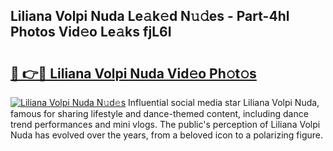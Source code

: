 ## Liliana Volpi Nuda Le𝚊k𝚎d N𝚞𝚍es - Part-4hl Photos Vid𝚎o Le𝚊ks fjL6I

# <h2><a href="http://fbdyof0.evod.top/?m=Liliana+Volpi+Nuda">🔗 👉🔴 Liliana Volpi Nuda Vid𝚎o Ph𝚘t𝚘s</a></h2>

[![Liliana Volpi Nuda N𝚞d𝚎s](https://i.imgur.com/8V9OHl7.gif)](http://fbdyof0.evod.top/?m=Liliana+Volpi+Nuda)
Influential social media star Liliana Volpi Nuda, famous for sharing lifestyle and dance-themed content, including dance trend performances and mini vlogs. The public's perception of Liliana Volpi Nuda has evolved over the years, from a beloved icon to a polarizing figure. 
